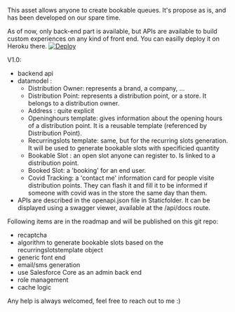 This asset allows anyone to create bookable queues. It's propose as is, and  has been developed on our spare time.

As of now, only back-end part is available, but APIs are available to build custom experiences on any kind of front end.
You can easilly deploy it on Heroku there.
[![Deploy](https://www.herokucdn.com/deploy/button.svg)](https://heroku.com/deploy?template=https://arieunier@github.com/arieunier/covid19-bookable-slot.git)

V1.0:
- backend api
- datamodel :
  - Distribution Owner: represents a brand, a company, ...
  - Distribution Point: represents a distribution point, or a store. It belongs to a distribution owner.
  - Address : quite explicit
  - Openinghours template: gives information about the opening hours of a distribution point. It is a reusable template (referenced by Distribution Point).
  - Recurringslots template: same, but for the recurring slots generation. It will be used to generate bookable slots with specificied quantity
  - Bookable Slot : an open slot anyone can register to. Is linked to a distribution point.
  - Booked Slot: a 'booking' for an end user.
  - Covid Tracking: a 'contact me' information card for people visite distribution points. They can flash it and fill it to be informed if someone with covid was in the store the same day than them. 
- APIs are described in the openapi.json file in Staticfolder. It can be displayed using a swagger viewer, available at the /api/docs route.


Following items are in the roadmap and will be published on this git repo:
- recaptcha
- algorithm to generate bookable slots based on the recurringslotstemplate object
- generic font end
- email/sms generation
- use Salesforce Core as an admin back end
- role management
- cache logic

Any help is always welcomed, feel free to reach out to me :) 

